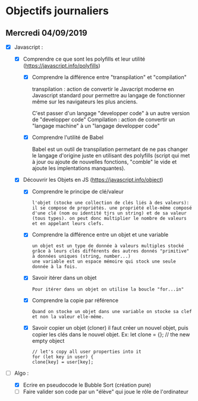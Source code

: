 # Objectifs journaliers

## Mercredi 04/09/2019

- [x] Javascript :

  - [x] Comprendre ce que sont les polyfills et leur utilité (https://javascript.info/polyfills)

    - [x] Comprendre la différence entre "transpilation" et "compilation"

      transpilation : action de convertir le Javacript moderne en Javascript standard pour permettre au langage de fonctionner même sur les navigateurs les plus anciens.

      C'est passer d'un langage "developper code" à un autre version de "developper code"
      Compilation : action de convertir un "langage machine" à un "langage developper code"

    - [x] Comprendre l'utilité de Babel

      Babel est un outil de transpilation permetant de ne pas changer le langage d'origine juste en utilisant des polyfills (script qui met à jour ou ajoute de nouvelles fonctions, "comble" le vide et ajoute les implentations manquantes).

  - [x] Découvrir les Objets en JS (https://javascript.info/object)


    - [x] Comprendre le principe de clé/valeur

          l'objet (stocke une collection de clés liés à des valeurs): il se compose de propriétés. une propriété elle-même composé d'une clé (nom ou identité tjrs un string) et de sa valeur (tous types). on peut donc multiplier le nombre de valeurs et en appelant leurs clefs.

    - [x] Comprendre la différence entre un objet et une variable

          un objet est un type de donnée à valeurs multiples stocké grâce à leurs clés différents des autres donnés "primitive" à données uniques (string, number...)
          une variable est un espace mémoire qui stock une seule donnée à la fois.

    - [x] Savoir itérer dans un objet

          Pour itérer dans un objet on utilise la boucle "for...in"

    - [x] Comprendre la copie par référence

          Quand on stocke un objet dans une variable on stocke sa clef et non la valeur elle-même.

    - [x] Savoir copier un objet (cloner)
          il faut créer un nouvel objet,
          puis copier les clés dans le nouvel objet.
          Ex:
          let clone = {}; // the new empty object

          // let's copy all user properties into it
          for (let key in user) {
          clone[key] = user[key];

- [ ] Algo :
  - [x] Ecrire en pseudocode le Bubble Sort (création pure)
  - [ ] Faire valider son code par un "élève" qui joue le rôle de l'ordinateur
